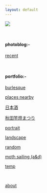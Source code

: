 ```yaml
---
layout: default
---
```

![](https://euklidean.github.io/images/hp1.jpg)

<BR>

#### photoblog:-

[recent](01-recent)

<BR>

#### portfolio:-

[burlesque](02-burlesque)

[places nearby](03-places-nearby)

[日本酒](04-nihonshu)

[秋田竿燈まつり](05-kantou)

[portrait](06-portrait)

[landscape](07-landscape)

[random](08-random)

[moth sailing (a&d)](09-moth-sailing)

[temp](redundant)

<BR>

[about](99-about)


